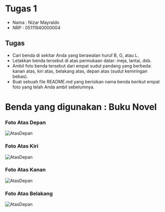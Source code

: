 # Tugas 1 

* Nama : Nizar Mayraldo
* NRP  : 05111940000004

## Tugas 
* Cari benda di sekitar Anda yang berawalan huruf B, G, atau L.
* Letakkan benda tersebut di atas permukaan datar: meja, lantai, dsb.
* Ambil foto benda tersebut dari empat sudut pandang yang berbeda: kanan atas, kiri atas, belakang atas, depan atas (sudut kemiringan bebas).
* Buat sebuah file README.md yang berisikan nama benda berikut empat foto yang telah Anda ambil sebelumnya.

# Benda yang digunakan : Buku Novel

### Foto Atas Depan

![AtasDepan](https://github.com/cg2021b/tugas-1-Nizar951/blob/master/image/Depan%20atas.jpg)

### Foto Atas Kiri

![AtasDepan](https://github.com/cg2021b/tugas-1-Nizar951/blob/master/image/Kiri%20atas.jpg)

### Foto Atas Kanan

![AtasDepan](https://github.com/cg2021b/tugas-1-Nizar951/blob/master/image/Kanan%20Atas.jpg)

### Foto Atas Belakang

![AtasDepan](https://github.com/cg2021b/tugas-1-Nizar951/blob/master/image/Belakang%20atas.jpg)
